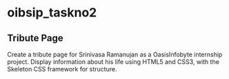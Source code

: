 # oibsip_taskno2
## Tribute Page
Create a tribute page for Srinivasa Ramanujan as a OasisInfobyte internship project. Display information about his life using HTML5 and CSS3, with the Skeleton CSS framework for structure.
